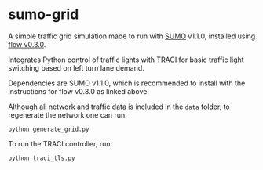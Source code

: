 # sumo-grid

A simple traffic grid simulation made to run with [SUMO](https://sumo.dlr.de/docs/) v1.1.0, installed using [flow v0.3.0](https://flow.readthedocs.io/en/latest/flow_setup.html#installing-flow-and-sumo). 

Integrates Python control of traffic lights with [TRACI](https://sumo.dlr.de/docs/TraCI.html) for basic traffic light switching based on left turn lane demand.

Dependencies are SUMO v1.1.0, which is recommended to install with the instructions for flow v0.3.0 as linked above.

Although all network and traffic data is included in the `data` folder, to regenerate the network one can run:
```
python generate_grid.py
```

To run the TRACI controller, run:
```
python traci_tls.py
```
